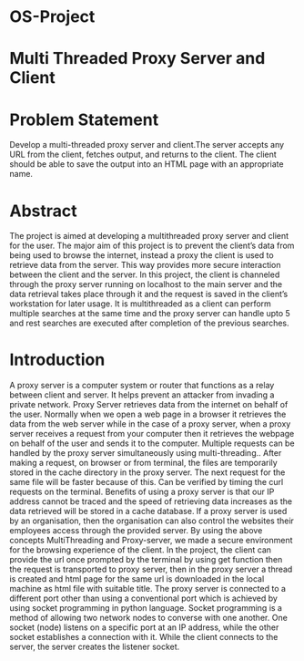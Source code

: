 # OS-Project
# Multi Threaded Proxy Server and Client
# Problem Statement
Develop a multi-threaded proxy server and client.The server accepts any URL from the client, 
fetches output, and returns to the client. The client should be able to save the output into an 
HTML page with an appropriate name.

# Abstract
The project is aimed at developing a multithreaded proxy server and client for the user. The 
major aim of this project is to prevent the client’s data from being used to browse the internet, 
instead a proxy the client is used to retrieve data from the server. This way provides more 
secure interaction between the client and the server.
In this project, the client is channeled through the proxy server running on localhost to 
the main server and the data retrieval takes place through it and the request is saved in the 
client’s workstation for later usage. It is multithreaded as a client can perform multiple searches 
at the same time and the proxy server can handle upto 5 and rest searches are executed after 
completion of the previous searches.

# Introduction
A proxy server is a computer system or router that functions as a relay between client and 
server. It helps prevent an attacker from invading a private network. Proxy Server retrieves data 
from the internet on behalf of the user. Normally when we open a web page in a browser it 
retrieves the data from the web server while in the case of a proxy server, when a proxy server 
receives a request from your computer then it retrieves the webpage on behalf of the user and 
sends it to the computer. Multiple requests can be handled by the proxy server 
simultaneously using multi-threading.. After making a request, on browser or from terminal, the 
files are temporarily stored in the cache directory in the proxy server. The next request for the 
same file will be faster because of this. Can be verified by timing the curl requests on the 
terminal.
Benefits of using a proxy server is that our IP address cannot be traced and the speed of 
retrieving data increases as the data retrieved will be stored in a cache database. If a proxy server 
is used by an organisation, then the organisation can also control the websites their employees 
access through the provided server.
By using the above concepts MultiThreading and Proxy-server, we made a secure 
environment for the browsing experience of the client. In the project, the client can provide the 
url once prompted by the terminal by using get function then the request is transported to proxy 
server, then in the proxy server a thread is created and html page for the same url is downloaded 
in the local machine as html file with suitable title. The proxy server is connected to a different 
port other than using a conventional port which is achieved by using socket programming in 
python language. Socket programming is a method of allowing two network nodes to converse 
with one another. One socket (node) listens on a specific port at an IP address, while the other 
socket establishes a connection with it. While the client connects to the server, the server creates 
the listener socket.
